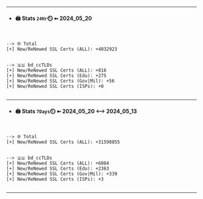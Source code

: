 

---
- #### 🖨️ **Stats** `24Hr`⏲️ ➼ 2024_05_20
```console


--> 🌐 Total
[+] New/ReNewed SSL Certs (ALL): +4032923


--> 🇧🇩 bd_ccTLDs
[+] New/ReNewed SSL Certs (ALL): +816
[+] New/ReNewed SSL Certs (Edu): +275
[+] New/ReNewed SSL Certs (Gov|Mil): +56
[+] New/ReNewed SSL Certs (ISPs): +0


```

---
- #### 🖨️ **Stats** `7Days`⏲️ ➼ 2024_05_20 <--> 2024_05_13
```console


--> 🌐 Total
[+] New/ReNewed SSL Certs (ALL): +31598855


--> 🇧🇩 bd_ccTLDs
[+] New/ReNewed SSL Certs (ALL): +6084
[+] New/ReNewed SSL Certs (Edu): +2363
[+] New/ReNewed SSL Certs (Gov|Mil): +339
[+] New/ReNewed SSL Certs (ISPs): +3


```

---

